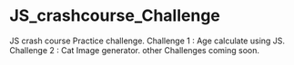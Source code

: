 # JS_crashcourse_Challenge
JS crash course Practice challenge.
Challenge 1 : Age calculate using JS.
Challenge 2 : Cat Image generator. 
other Challenges coming soon.
